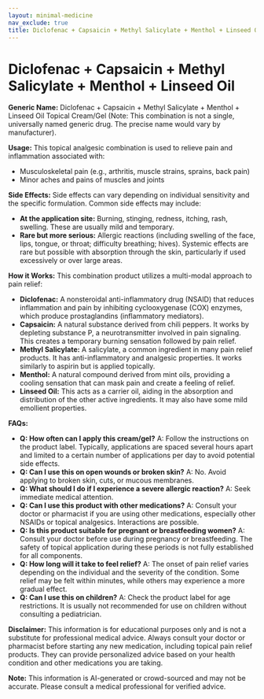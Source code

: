 ```yaml
---
layout: minimal-medicine
nav_exclude: true
title: Diclofenac + Capsaicin + Methyl Salicylate + Menthol + Linseed Oil
---
```


# Diclofenac + Capsaicin + Methyl Salicylate + Menthol + Linseed Oil

**Generic Name:** Diclofenac + Capsaicin + Methyl Salicylate + Menthol + Linseed Oil Topical Cream/Gel (Note:  This combination is not a single, universally named generic drug. The precise name would vary by manufacturer).

**Usage:** This topical analgesic combination is used to relieve pain and inflammation associated with:

* Musculoskeletal pain (e.g., arthritis, muscle strains, sprains, back pain)
* Minor aches and pains of muscles and joints


**Side Effects:**  Side effects can vary depending on individual sensitivity and the specific formulation.  Common side effects may include:

* **At the application site:** Burning, stinging, redness, itching, rash, swelling.  These are usually mild and temporary.
* **Rare but more serious:** Allergic reactions (including swelling of the face, lips, tongue, or throat; difficulty breathing; hives).  Systemic effects are rare but possible with absorption through the skin, particularly if used excessively or over large areas.


**How it Works:** This combination product utilizes a multi-modal approach to pain relief:

* **Diclofenac:** A nonsteroidal anti-inflammatory drug (NSAID) that reduces inflammation and pain by inhibiting cyclooxygenase (COX) enzymes, which produce prostaglandins (inflammatory mediators).
* **Capsaicin:** A natural substance derived from chili peppers. It works by depleting substance P, a neurotransmitter involved in pain signaling. This creates a temporary burning sensation followed by pain relief.
* **Methyl Salicylate:**  A salicylate, a common ingredient in many pain relief products. It has anti-inflammatory and analgesic properties.  It works similarly to aspirin but is applied topically.
* **Menthol:** A natural compound derived from mint oils, providing a cooling sensation that can mask pain and create a feeling of relief.
* **Linseed Oil:** This acts as a carrier oil, aiding in the absorption and distribution of the other active ingredients.  It may also have some mild emollient properties.

**FAQs:**

* **Q: How often can I apply this cream/gel?** A: Follow the instructions on the product label.  Typically, applications are spaced several hours apart and limited to a certain number of applications per day to avoid potential side effects.
* **Q: Can I use this on open wounds or broken skin?** A: No. Avoid applying to broken skin, cuts, or mucous membranes.
* **Q: What should I do if I experience a severe allergic reaction?** A: Seek immediate medical attention.
* **Q: Can I use this product with other medications?** A: Consult your doctor or pharmacist if you are using other medications, especially other NSAIDs or topical analgesics.  Interactions are possible.
* **Q: Is this product suitable for pregnant or breastfeeding women?** A: Consult your doctor before use during pregnancy or breastfeeding.  The safety of topical application during these periods is not fully established for all components.
* **Q: How long will it take to feel relief?** A: The onset of pain relief varies depending on the individual and the severity of the condition.  Some relief may be felt within minutes, while others may experience a more gradual effect.
* **Q: Can I use this on children?** A: Check the product label for age restrictions.  It is usually not recommended for use on children without consulting a pediatrician.


**Disclaimer:** This information is for educational purposes only and is not a substitute for professional medical advice.  Always consult your doctor or pharmacist before starting any new medication, including topical pain relief products.  They can provide personalized advice based on your health condition and other medications you are taking.


**Note:** This information is AI-generated or crowd-sourced and may not be accurate. Please consult a medical professional for verified advice.